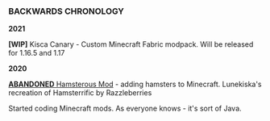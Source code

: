 <h3>BACKWARDS CHRONOLOGY</h3>
  <p><b>2021</b></p>
   <p><b>[WIP]</b> Kisca Canary - Custom Minecraft Fabric modpack. Will be released for 1.16.5 and 1.17</p>
  <p><b>2020</b></p>
   <p><a href="/Hamsterous-Fabric/index"><b>ABANDONED</b> Hamsterous Mod</a> - adding hamsters to Minecraft. Lunekiska's recreation of Hamsterrific by Razzleberries</p>
   <p>Started coding Minecraft mods. As everyone knows - it's sort of Java.</p>
